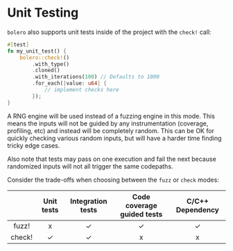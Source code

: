 # Unit Testing

`bolero` also supports unit tests inside of the project with the `check!` call:

```rust
#[test]
fn my_unit_test() {
    bolero::check!()
        .with_type()
        .cloned()
        .with_iterations(100) // Defaults to 1000
        .for_each(|value: u64| {
            // implement checks here
        });
}
```

A RNG engine will be used instead of a fuzzing engine in this mode. This means the inputs
will not be guided by any instrumentation (coverage, profiling, etc) and instead will be
completely random. This can be OK for quickly checking various random inputs, but will have a harder
time finding tricky edge cases.

Also note that tests may pass on one execution and fail the next because randomized inputs
will not all trigger the same codepaths.

Consider the trade-offs when choosing between the `fuzz` or `check` modes:

|         | Unit tests | Integration tests | Code coverage guided tests |  C/C++ Dependency |
|:-------:|:----------:|:-----------------:|:--------------------------:|:-----------------:|
|   fuzz! |      x     |         ✓         |              ✓             |         ✓         |
|  check! |      ✓     |         ✓         |              x             |         x         |
